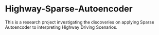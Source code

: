 # Highway-Sparse-Autoencoder
This is a research project investigating the discoveries on applying Sparse Autoencoder to interpreting Highway Driving Scenarios. 
